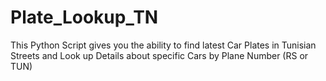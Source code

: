 # Plate_Lookup_TN
This Python Script gives you the ability to find latest Car Plates in Tunisian Streets and Look up Details about specific Cars by Plane Number (RS or TUN)
<!-- CAR PLATES EXAMPLE : ***TUN**** / RS******  -->